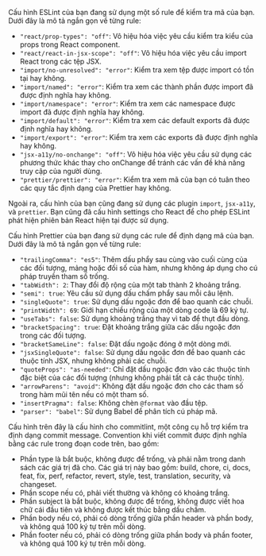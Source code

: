 Cấu hình ESLint của bạn đang sử dụng một số rule để kiểm tra mã của bạn. Dưới đây là mô tả ngắn gọn về từng rule:

*   `"react/prop-types": "off"`: Vô hiệu hóa việc yêu cầu kiểm tra kiểu của props trong React component.
*   `"react/react-in-jsx-scope": "off"`: Vô hiệu hóa việc yêu cầu import React trong các tệp JSX.
*   `"import/no-unresolved": "error"`: Kiểm tra xem tệp được import có tồn tại hay không.
*   `"import/named": "error"`: Kiểm tra xem các thành phần được import đã được định nghĩa hay không.
*   `"import/namespace": "error"`: Kiểm tra xem các namespace được import đã được định nghĩa hay không.
*   `"import/default": "error"`: Kiểm tra xem các default exports đã được định nghĩa hay không.
*   `"import/export": "error"`: Kiểm tra xem các exports đã được định nghĩa hay không.
*   `"jsx-a11y/no-onchange": "off"`: Vô hiệu hóa việc yêu cầu sử dụng các phương thức khác thay cho onChange để tránh các vấn đề khả năng truy cập của người dùng.
*   `"prettier/prettier": "error"`: Kiểm tra xem mã của bạn có tuân theo các quy tắc định dạng của Prettier hay không.

Ngoài ra, cấu hình của bạn cũng đang sử dụng các plugin `import`, `jsx-a11y`, và `prettier`. Bạn cũng đã cấu hình settings cho React để cho phép ESLint phát hiện phiên bản React hiện tại được sử dụng.

Cấu hình Prettier của bạn đang sử dụng các rule để định dạng mã của bạn. Dưới đây là mô tả ngắn gọn về từng rule:

*   `"trailingComma": "es5"`: Thêm dấu phẩy sau cùng vào cuối cùng của các đối tượng, mảng hoặc đối số của hàm, nhưng không áp dụng cho cú pháp truyền tham số trống.
*   `"tabWidth": 2`: Thay đổi độ rộng của một tab thành 2 khoảng trắng.
*   `"semi": true`: Yêu cầu sử dụng dấu chấm phẩy sau mỗi câu lệnh.
*   `"singleQuote": true`: Sử dụng dấu ngoặc đơn để bao quanh các chuỗi.
*   `"printWidth": 69`: Giới hạn chiều rộng của một dòng code là 69 ký tự.
*   `"useTabs": false`: Sử dụng khoảng trắng thay vì tab để thụt đầu dòng.
*   `"bracketSpacing": true`: Đặt khoảng trắng giữa các dấu ngoặc đơn trong các đối tượng.
*   `"bracketSameLine": false`: Đặt dấu ngoặc đóng ở một dòng mới.
*   `"jsxSingleQuote": false`: Sử dụng dấu ngoặc đơn để bao quanh các thuộc tính JSX, nhưng không phải các chuỗi.
*   `"quoteProps": "as-needed"`: Chỉ đặt dấu ngoặc đơn vào các thuộc tính đặc biệt của các đối tượng (nhưng không phải tất cả các thuộc tính).
*   `"arrowParens": "avoid"`: Không đặt dấu ngoặc đơn cho các tham số trong hàm mũi tên nếu có một tham số.
*   `"insertPragma": false`: Không chèn `@format` vào đầu tệp.
*   `"parser": "babel"`: Sử dụng Babel để phân tích cú pháp mã.

Cấu hình trên đây là cấu hình cho commitlint, một công cụ hỗ trợ kiểm tra định dạng commit message. Convention khi viết commit được định nghĩa bằng các rule trong đoạn code trên, bao gồm:

*   Phần type là bắt buộc, không được để trống, và phải nằm trong danh sách các giá trị đã cho. Các giá trị này bao gồm: build, chore, ci, docs, feat, fix, perf, refactor, revert, style, test, translation, security, và changeset.
*   Phần scope nếu có, phải viết thường và không có khoảng trắng.
*   Phần subject là bắt buộc, không được để trống, không được viết hoa chữ cái đầu tiên và không được kết thúc bằng dấu chấm.
*   Phần body nếu có, phải có dòng trống giữa phần header và phần body, và không quá 100 ký tự trên mỗi dòng.
*   Phần footer nếu có, phải có dòng trống giữa phần body và phần footer, và không quá 100 ký tự trên mỗi dòng.